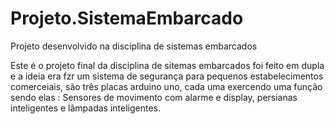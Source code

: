 # Projeto.SistemaEmbarcado
Projeto desenvolvido na disciplina de sistemas embarcados

Este é o projeto final da disciplina de sitemas embarcados foi feito em dupla e a ideia era fzr um sistema de segurança para pequenos estabelecimentos comerceiais, são três placas arduino uno, cada uma exercendo uma função sendo elas : Sensores de movimento com alarme e display, persianas inteligentes e lâmpadas inteligentes.
